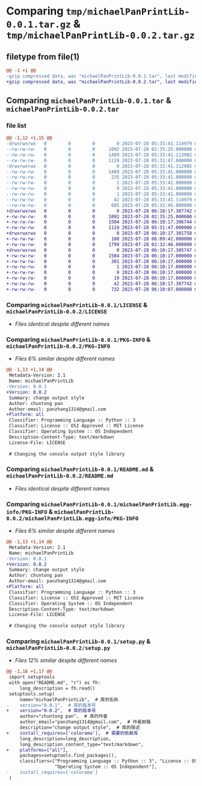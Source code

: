# Comparing `tmp/michaelPanPrintLib-0.0.1.tar.gz` & `tmp/michaelPanPrintLib-0.0.2.tar.gz`

## filetype from file(1)

```diff
@@ -1 +1 @@
-gzip compressed data, was "michaelPanPrintLib-0.0.1.tar", last modified: Fri Jul 28 05:33:41 2023, max compression
+gzip compressed data, was "michaelPanPrintLib-0.0.2.tar", last modified: Fri Jul 28 06:10:17 2023, max compression
```

## Comparing `michaelPanPrintLib-0.0.1.tar` & `michaelPanPrintLib-0.0.2.tar`

### file list

```diff
@@ -1,12 +1,15 @@
-drwxrwxrwx   0        0        0        0 2023-07-28 05:33:41.114979 michaelPanPrintLib-0.0.1/
--rw-rw-rw-   0        0        0     1092 2023-07-28 02:35:25.000000 michaelPanPrintLib-0.0.1/LICENSE
--rw-rw-rw-   0        0        0     1489 2023-07-28 05:33:41.113982 michaelPanPrintLib-0.0.1/PKG-INFO
--rw-rw-rw-   0        0        0     1119 2023-07-28 05:31:47.000000 michaelPanPrintLib-0.0.1/README.md
-drwxrwxrwx   0        0        0        0 2023-07-28 05:33:41.112985 michaelPanPrintLib-0.0.1/michaelPanPrintLib.egg-info/
--rw-rw-rw-   0        0        0     1489 2023-07-28 05:33:41.000000 michaelPanPrintLib-0.0.1/michaelPanPrintLib.egg-info/PKG-INFO
--rw-rw-rw-   0        0        0      235 2023-07-28 05:33:41.000000 michaelPanPrintLib-0.0.1/michaelPanPrintLib.egg-info/SOURCES.txt
--rw-rw-rw-   0        0        0        1 2023-07-28 05:33:41.000000 michaelPanPrintLib-0.0.1/michaelPanPrintLib.egg-info/dependency_links.txt
--rw-rw-rw-   0        0        0        9 2023-07-28 05:33:41.000000 michaelPanPrintLib-0.0.1/michaelPanPrintLib.egg-info/requires.txt
--rw-rw-rw-   0        0        0        1 2023-07-28 05:33:41.000000 michaelPanPrintLib-0.0.1/michaelPanPrintLib.egg-info/top_level.txt
--rw-rw-rw-   0        0        0       42 2023-07-28 05:33:41.114979 michaelPanPrintLib-0.0.1/setup.cfg
--rw-rw-rw-   0        0        0      685 2023-07-28 05:32:45.000000 michaelPanPrintLib-0.0.1/setup.py
+drwxrwxrwx   0        0        0        0 2023-07-28 06:10:17.307742 michaelPanPrintLib-0.0.2/
+-rw-rw-rw-   0        0        0     1092 2023-07-28 02:35:25.000000 michaelPanPrintLib-0.0.2/LICENSE
+-rw-rw-rw-   0        0        0     1504 2023-07-28 06:10:17.306744 michaelPanPrintLib-0.0.2/PKG-INFO
+-rw-rw-rw-   0        0        0     1119 2023-07-28 05:31:47.000000 michaelPanPrintLib-0.0.2/README.md
+drwxrwxrwx   0        0        0        0 2023-07-28 06:10:17.301758 michaelPanPrintLib-0.0.2/michaelPanPrintLib/
+-rw-rw-rw-   0        0        0      100 2023-07-28 06:09:42.000000 michaelPanPrintLib-0.0.2/michaelPanPrintLib/__init__.py
+-rw-rw-rw-   0        0        0     1799 2023-07-28 02:32:46.000000 michaelPanPrintLib-0.0.2/michaelPanPrintLib/change_print.py
+drwxrwxrwx   0        0        0        0 2023-07-28 06:10:17.305747 michaelPanPrintLib-0.0.2/michaelPanPrintLib.egg-info/
+-rw-rw-rw-   0        0        0     1504 2023-07-28 06:10:17.000000 michaelPanPrintLib-0.0.2/michaelPanPrintLib.egg-info/PKG-INFO
+-rw-rw-rw-   0        0        0      301 2023-07-28 06:10:17.000000 michaelPanPrintLib-0.0.2/michaelPanPrintLib.egg-info/SOURCES.txt
+-rw-rw-rw-   0        0        0        1 2023-07-28 06:10:17.000000 michaelPanPrintLib-0.0.2/michaelPanPrintLib.egg-info/dependency_links.txt
+-rw-rw-rw-   0        0        0        9 2023-07-28 06:10:17.000000 michaelPanPrintLib-0.0.2/michaelPanPrintLib.egg-info/requires.txt
+-rw-rw-rw-   0        0        0       19 2023-07-28 06:10:17.000000 michaelPanPrintLib-0.0.2/michaelPanPrintLib.egg-info/top_level.txt
+-rw-rw-rw-   0        0        0       42 2023-07-28 06:10:17.307742 michaelPanPrintLib-0.0.2/setup.cfg
+-rw-rw-rw-   0        0        0      732 2023-07-28 06:10:07.000000 michaelPanPrintLib-0.0.2/setup.py
```

### Comparing `michaelPanPrintLib-0.0.1/LICENSE` & `michaelPanPrintLib-0.0.2/LICENSE`

 * *Files identical despite different names*

### Comparing `michaelPanPrintLib-0.0.1/PKG-INFO` & `michaelPanPrintLib-0.0.2/PKG-INFO`

 * *Files 6% similar despite different names*

```diff
@@ -1,13 +1,14 @@
 Metadata-Version: 2.1
 Name: michaelPanPrintLib
-Version: 0.0.1
+Version: 0.0.2
 Summary: change output style
 Author: chuntong pan
 Author-email: panzhang1314@gmail.com
+Platform: all
 Classifier: Programming Language :: Python :: 3
 Classifier: License :: OSI Approved :: MIT License
 Classifier: Operating System :: OS Independent
 Description-Content-Type: text/markdown
 License-File: LICENSE
 
 # Changing the console output style library
```

### Comparing `michaelPanPrintLib-0.0.1/README.md` & `michaelPanPrintLib-0.0.2/README.md`

 * *Files identical despite different names*

### Comparing `michaelPanPrintLib-0.0.1/michaelPanPrintLib.egg-info/PKG-INFO` & `michaelPanPrintLib-0.0.2/michaelPanPrintLib.egg-info/PKG-INFO`

 * *Files 6% similar despite different names*

```diff
@@ -1,13 +1,14 @@
 Metadata-Version: 2.1
 Name: michaelPanPrintLib
-Version: 0.0.1
+Version: 0.0.2
 Summary: change output style
 Author: chuntong pan
 Author-email: panzhang1314@gmail.com
+Platform: all
 Classifier: Programming Language :: Python :: 3
 Classifier: License :: OSI Approved :: MIT License
 Classifier: Operating System :: OS Independent
 Description-Content-Type: text/markdown
 License-File: LICENSE
 
 # Changing the console output style library
```

### Comparing `michaelPanPrintLib-0.0.1/setup.py` & `michaelPanPrintLib-0.0.2/setup.py`

 * *Files 12% similar despite different names*

```diff
@@ -1,16 +1,17 @@
 import setuptools
 with open("README.md", "r") as fh:
     long_description = fh.read()
 setuptools.setup(
     name="michaelPanPrintLib",  # 库的名称
-    version="0.0.1",  # 库的版本号
+    version="0.0.2",  # 库的版本号
     author="chuntong pan",  # 库的作者
     author_email="panzhang1314@gmail.com",  # 作者邮箱
     description="change output style",  # 库的简述
+    install_requires=['colorama'],  # 需要的依赖库
     long_description=long_description,
     long_description_content_type="text/markdown",
+    platforms=["all"],
     packages=setuptools.find_packages(),
     classifiers=["Programming Language :: Python :: 3", "License :: OSI Approved :: MIT License",
                  "Operating System :: OS Independent"],
-    install_requires=['colorama']
 )
```

